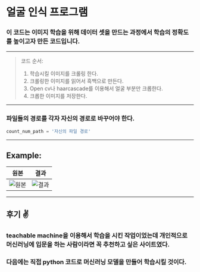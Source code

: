 # 얼굴 인식 프로그램
### 이 코드는 이미지 학습을 위해 데이터 셋을 만드는 과정에서 학습의 정확도를 높이고자 만든 코드입니다.
***
> 코드 순서:
> 1. 학습시킬 이미지를 크롤링 한다.
> 2. 크롤링한 이미지를 읽어서 흑백으로 만든다.
> 3. Open cv나 haarcascade를 이용해서 얼굴 부분만 크롭한다.
> 4. 크롭한 이미지를 저장한다.
***
### 파일들의 경로를 각자 자신의 경로로 바꾸어야 한다.
```py
count_num_path = '자신의 파일 경로'
```
***
## Example:
|원본|결과|
|--|--|
|![원본](https://ibb.co/9w27bnj)|![결과](https://ibb.co/SdgPn4x)|
***
## 후기 ✌️
### teachable machine을 이용해서 학습을 시킨 작업이었는데 개인적으로 머신러닝에 입문을 하는 사람이라면 꼭 추천하고 싶은 사이트였다.
### 다음에는 직접 python 코드로 머신러닝 모델을 만들어 학습시킬 것이다.
